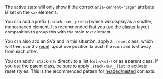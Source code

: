 The active state will only
show if the correct `aria-current="page"` attribute is set on the `<a>`
elements.

You can add a prefix (`.stack-nav__prefix`) which will display as a smaller, monospaced element. It's recommended that you use the [cluster](/design-system/css-compositions/#cluster) layout composition to group this with the main text element.

You can also add an SVG and in this situation, apply a `.repel` class, which will then use the [repel](/design-system/css-compositions/#repel) layout composition to push the icon and text away from each other.

You can apply `.stack-nav` directly to a list (`<ol>/<ul>`) or as a parent class. If you use the parent class, be sure to apply `.stack-nav__list` to activate reset styles. This is the recommended pattern for [headed/nested](<#headed-(nested)>) contexts.
